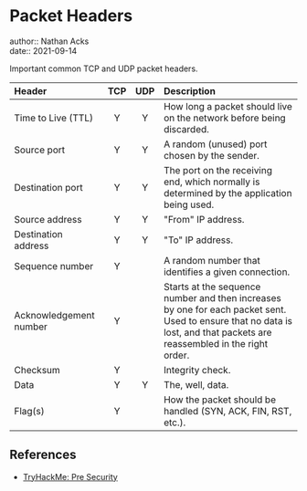 # Packet Headers

author:: Nathan Acks  
date:: 2021-09-14

Important common TCP and UDP packet headers.

| Header                 | TCP | UDP | Description                                                                                                                                                             |
|:---------------------- |:---:|:---:|:----------------------------------------------------------------------------------------------------------------------------------------------------------------------- |
| Time to Live (TTL)     |  Y  |  Y  | How long a packet should live on the network before being discarded.                                                                                                    |
| Source port            |  Y  |  Y  | A random (unused) port chosen by the sender.                                                                                                                            |
| Destination port       |  Y  |  Y  | The port on the receiving end, which normally is determined by the application being used.                                                                              |
| Source address         |  Y  |  Y  | "From" IP address.                                                                                                                                                      |
| Destination address    |  Y  |  Y  | "To" IP address.                                                                                                                                                        |
| Sequence number        |  Y  |     | A random number that identifies a given connection.                                                                                                                     |
| Acknowledgement number |  Y  |     | Starts at the sequence number and then increases by one for each packet sent. Used to ensure that no data is lost, and that packets are reassembled in the right order. |
| Checksum               |  Y  |     | Integrity check.                                                                                                                                                        |
| Data                   |  Y  |  Y  | The, well, data.                                                                                                                                                        |
| Flag(s)                |  Y  |     | How the packet should be handled (SYN, ACK, FIN, RST, etc.).                                                                                                            |

## References

* [TryHackMe: Pre Security](tryhackme-pre-security.md)
